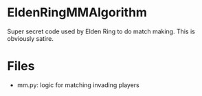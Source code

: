 # EldenRingMMAlgorithm
Super secret code used by Elden Ring to do match making. This is obviously satire.

# Files
- mm.py: logic for matching invading players
